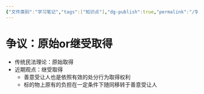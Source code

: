 ```yaml
---
{"文件类别":"学习笔记","tags":["知识点"],"dg-publish":true,"permalink":"/学习笔记studyup/知识点cheese/善意取得/","dgPassFrontmatter":true,"created":"2024-10-13T10:16:22.697+08:00","updated":"2024-10-13T10:18:36.850+08:00"}
---
```


# 争议：原始or继受取得
- 传统民法理论：原始取得
- 近期观点：继受取得
	- 善意受让人也是依照有效的处分行为取得权利
	- 标的物上原有的负担在一定条件下随同移转于善意受让人
